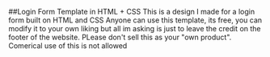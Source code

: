 ##Login Form Template in HTML + CSS
This is a design I made for a login form built on HTML and CSS
Anyone can use this template, its free, you can modify it to your own liking but all im asking is just to leave the credit on the footer of the website. PLease don't sell this as your "own product".
Comerical use of this is not allowed
